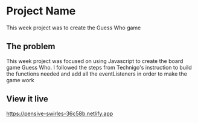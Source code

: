 # Project Name

This week project was to create the Guess Who game

## The problem

This week project was focused on using Javascript to create the board game Guess Who. I followed the steps from Technigo's instruction to build the functions needed and add all the eventListeners in order to make the game work

## View it live

https://pensive-swirles-36c58b.netlify.app

